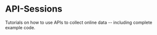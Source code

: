 # API-Sessions
Tutorials on how to use APIs to collect online data -- including complete example code.
